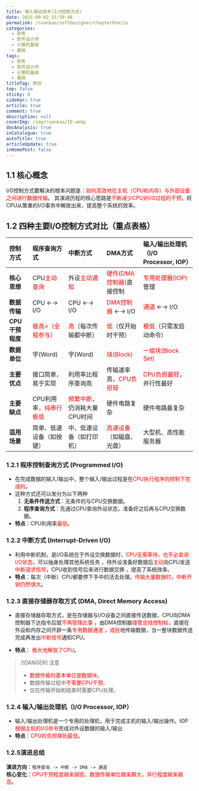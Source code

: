 ```yaml
---
title: 输入输出技术(I/O控制方式)
date: 2025-09-02 15:59:48
permalink: /ruankao/softDesigner/chapterOne/io
categories:
  - 软考
  - 软件设计师
  - 计算机基础
  - 基础
tags:
  - 软考
  - 软件设计师
  - 计算机基础
  - 基础
titleTag: 原创
top: false
sticky: 0
sidebar: true
article: true
comment: true
description: null
coverImg: /img/ruankao/IO.webp
docAnalysis: true
inCatalogue: true
autoTitle: true
articleUpdate: true
inHomePost: false
---
```



## 1.1 核心概念

I/O控制方式要解决的根本问题是：<font style="color:red">如何高效地在主机（CPU和内存）与外部设备之间进行数据传输</font>。
其演进历程的核心思路是<font style="color:red">不断减少CPU对I/O过程的干预</font>，将CPU从繁重的I/O事务中解放出来，提高整个系统的效率。

## 1.2 四种主要I/O控制方式对比（重点表格）

| 控制方式        | **程序查询方式**                                  | **中断方式**                                       | **DMA方式**                                     | **输入/输出处理机（I/O Processor, IOP）**              |
|:------------|:--------------------------------------------|:-----------------------------------------------|:----------------------------------------------|:----------------------------------------------|
| **核心思想**    | CPU<font style="color:red">主动查询</font>      | 外设<font style="color:red">主动通知</font>          | <font style="color:red">硬件(DMA控制器)</font>直接控制 | <font style="color:red">专用处理器(IOP)</font> 管理  |
| **数据传输**    | CPU ←→ I/O                                  | CPU ←→ I/O                                     | <font style="color:red">DMA控制器</font> ←→ I/O  | <font style="color:red">通道</font> ←→ I/O      |
| **CPU干预程度** | <font style="color:red">极高>（全程参与）</font>    | <font style="color:red">高</font>（每次传输都中断）      | <font style="color:red">低</font>（仅开始时干预）      | <font style="color:red">极低</font>（只需发启动命令）    |
| **数据单位**    | 字(Word)                                     | 字(Word)                                        | <font style="color:red">块(Block)</font>       | <font style="color:red">一组块(Block Set)</font> |
| **主要优点**    | 接口简单，易于实现                                   | 利用率比程序查询高                                      | 传输速率高，<font style="color:red">CPU负担轻</font>   | <font style="color:red">CPU负担最轻</font>，并行性最好  |
| **主要缺点**    | CPU利用率<font style="color:red">，纯串行极低</font> | <font style="color:red">频繁中断</font>，仍消耗大量CPU时间 | 硬件电路复杂                                        | 硬件电路最复杂                                       |
| **适用场景**    | 简单、低速设备（如按键）                                | 中、低速设备（如打印机）                                   | <font style="color:red">高速设备</font>（如磁盘、光盘）   | 大型机、高性能服务器                                    |

### 1.2.1 程序控制查询方式 (Programmed I/O)

- 在完成数据的输入/输出中，整个输入/输出过程是在<font style="color:red">CPU执行程序的控制下完成的</font>。
- 这种方式还可以发分为以下两种
  1. **无条件传送方式**：无条件的与CPU交换数据。
  2. **程序查询方式**：先通过CPU查询外设状态，准备好之后再与CPU交换数据。
- **特点**：CPU利用率<font style="color:red">最低</font>。

### 1.2.2 中断方式 (Interrupt-Driven I/O)

- 利用中断机制，是I/O系统在于外设交换数据时，<font style="color:red">CPU无需等待，也不必查询I/O状态</font>，可以抽身处理其他系统任务
，待外设准备好数据后<font style="color:red">主动</font>向CPU发送<font style="color:red">中断请求信号</font>，CPU收到信号后来进行数据交换
，提高了系统效率。
- **特点**：每次（中断）CPU都要停下手中的活去处理。<font style="color:red">传输大量数据时，中断开销仍然很大</font>。

### 1.2.3 直接存储器存取方式 (DMA, Direct Memory Access)

- 直接存储器存取方式，是在存储器与I/O设备之间直接传送数据，CPU向DMA控制器下达指令后就<font style="color:red">不再管理此事</font>
，由DMA控制器<font style="color:red">接管总线控制权</font>，直接在外设和内存之间开辟一条<font style="color:red">专用数据通道</font>
，<font style="color:red">成批</font>地传输数据，当一整块数据传送完成再发出<font style="color:red">中断信号</font>通知CPU。

- **特点**： <font style="color:red">极大地解放了CPU</font>。

> [!DANGER] 注意
> - <font style="color:red">数据传输的基本单位是数据块</font>。
> - 数据传输过程中<font style="color:red">不需要CPU干预</font>。
> - 仅在传输开始和结束时需要CPU处理。

### 1.2.4 输入/输出处理机（I/O Processor, IOP）

- 输入/输出处理机是一个专用的处理机，用于完成主机的输入/输出操作。IOP<font style="color:red">根据主机的I/O命令</font>完成对外设数据的输入/输出
- **特点**：<font style="color:red">CPU的负担降到最低</font>。

### 1.2.5演进总结

**演进方向**：`程序查询 -> 中断 -> DMA -> 通道`  
**核心变化**：<font style="color:red">CPU干预程度越来越低，数据传输单位越来越大，并行程度越来越高</font>。
